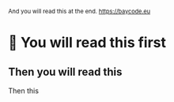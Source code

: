 <sup>And you will read this at the end. https://baycode.eu </sup>
# 🚀 You will read this first
## Then you will read this
Then this